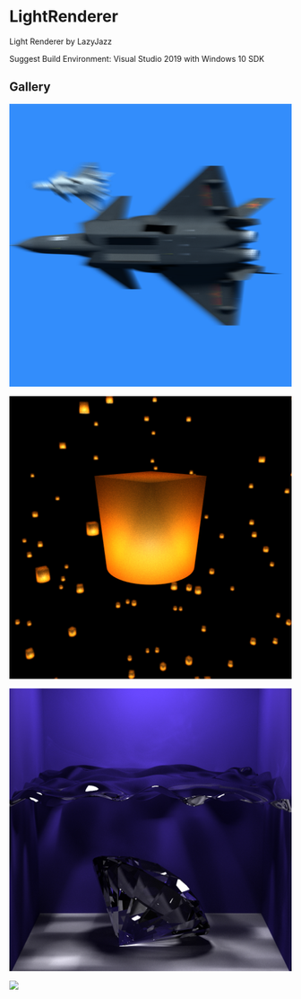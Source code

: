 # LightRenderer

Light Renderer by LazyJazz

Suggest Build Environment: Visual Studio 2019 with Windows 10 SDK

## Gallery

<img src="Light/gallery/J20-8000spp.png" width="800px"></img>

<img src="Light/gallery/Lanterns-20000spp.png" width="800px"></img>

<img src="Light/gallery/WaterSmooth-14000spp.png" width="800px"></img>

<img src="Light/gallery/lucy-darker-7200spp.png" width="800px"></img>
